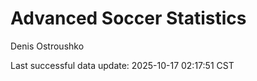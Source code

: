 # Advanced Soccer Statistics
Denis Ostroushko

<!-- gfm -->

Last successful data update: 2025-10-17 02:17:51 CST
